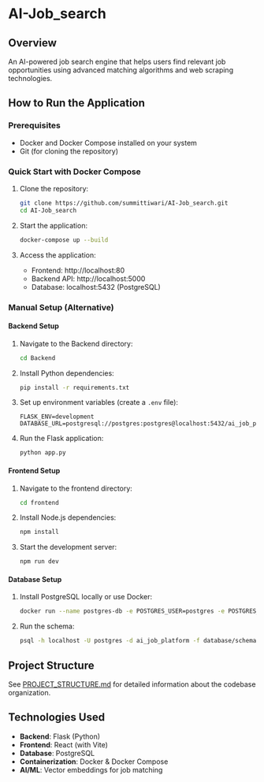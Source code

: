 # AI-Job_search

## Overview
An AI-powered job search engine that helps users find relevant job opportunities using advanced matching algorithms and web scraping technologies.

## How to Run the Application

### Prerequisites
- Docker and Docker Compose installed on your system
- Git (for cloning the repository)

### Quick Start with Docker Compose
1. Clone the repository:
   ```bash
   git clone https://github.com/summittiwari/AI-Job_search.git
   cd AI-Job_search
   ```

2. Start the application:
   ```bash
   docker-compose up --build
   ```

3. Access the application:
   - Frontend: http://localhost:80
   - Backend API: http://localhost:5000
   - Database: localhost:5432 (PostgreSQL)

### Manual Setup (Alternative)

#### Backend Setup
1. Navigate to the Backend directory:
   ```bash
   cd Backend
   ```

2. Install Python dependencies:
   ```bash
   pip install -r requirements.txt
   ```

3. Set up environment variables (create a `.env` file):
   ```
   FLASK_ENV=development
   DATABASE_URL=postgresql://postgres:postgres@localhost:5432/ai_job_platform
   ```

4. Run the Flask application:
   ```bash
   python app.py
   ```

#### Frontend Setup
1. Navigate to the frontend directory:
   ```bash
   cd frontend
   ```

2. Install Node.js dependencies:
   ```bash
   npm install
   ```

3. Start the development server:
   ```bash
   npm run dev
   ```

#### Database Setup
1. Install PostgreSQL locally or use Docker:
   ```bash
   docker run --name postgres-db -e POSTGRES_USER=postgres -e POSTGRES_PASSWORD=postgres -e POSTGRES_DB=ai_job_platform -p 5432:5432 -d postgres:15
   ```

2. Run the schema:
   ```bash
   psql -h localhost -U postgres -d ai_job_platform -f database/schema.sql
   ```

## Project Structure
See [PROJECT_STRUCTURE.md](PROJECT_STRUCTURE.md) for detailed information about the codebase organization.

## Technologies Used
- **Backend**: Flask (Python)
- **Frontend**: React (with Vite)
- **Database**: PostgreSQL
- **Containerization**: Docker & Docker Compose
- **AI/ML**: Vector embeddings for job matching
